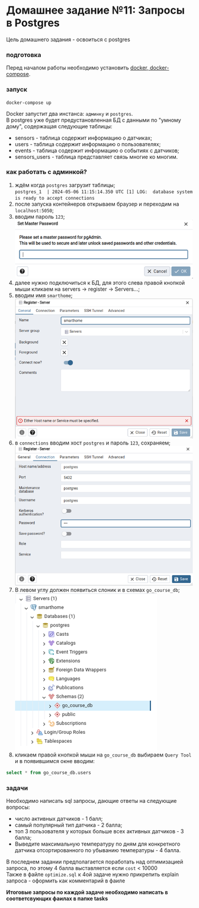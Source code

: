 # Домашнее задание №11: Запросы в Postgres
Цель домашнего задания - освоиться c postgres

### подготовка
Перед началом работы необходимо установить [docker, docker-compose](https://docs.docker.com/compose/install/).

### запуск
```shell
docker-compose up
```
Docker запустит два инстанса: `админку` и `postgres`.  
В postgres уже будет предустановленная БД с данными по "умному дому", содержащая следующие таблицы:
* sensors - таблица содержит информацию о датчиках;
* users - таблица содержит информацию о пользователях;
* events - таблица содержит информацию о событиях с датчиков;
* sensors_users - таблица представляет связь многие ко многим.

### как работать с админкой?
1. ждём когда `postgres` загрузит таблицы;  
   `postgres_1  | 2024-05-06 11:15:14.350 UTC [1] LOG:  database system is ready to accept connections`
2. после запуска контейнеров открываем браузер и переходим на `localhost:5050`;
3. вводим пароль `123`;  
   ![img1](./images/img1.png)
4. далее нужно подключиться к БД, для этого слева правой кнопкой мыши кликаем на servers -> register -> Servers...;
5. вводим имя `smarthome`;  
   ![img2](./images/img2.png)
6. в `connections` вводим хост `postgres` и пароль `123`, сохраняем;
   ![img3](./images/img3.png)
7. В левом углу должен появиться слоник и в схемах `go_course_db`;  
   ![img4](./images/img4.png)
8. кликаем правой кнопкой мыши на `go_course_db` выбираем `Query Tool` и в появившимся окне вводим:
```sql
select * from go_course_db.users
```
   

### задачи
Необходимо написать sql запросы, дающие ответы на следующие вопросы:
* число активных датчиков - 1 балл;
* самый популярный тип датчика - 2 балла;
* топ 3 пользователя у которых больше всех активных датчиков - 3 балла;
* Выведите максимальную температуру по дням для конкретного датчика отсортированного по убыванию температуры - 4 балла.

В последнем задании предполагается поработать над оптимизацией запроса, по этому 4 балла выставляется если `cost` < 10000  
Также в файле `optimize.sql` к 4ой задаче нужно прикрепить explain запроса - оформить как комментарий в фаиле

__Итоговые запросы по каждой задаче необходимо написать в соответсвующих фаилах в папке tasks__ 

